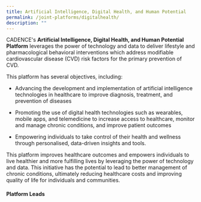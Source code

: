 ```yaml
---
title: Artificial Intelligence, Digital Health, and Human Potential
permalink: /joint-platforms/digitalhealth/
description: ""
---
```


CADENCE's **Artificial Intelligence, Digital Health, and Human Potential Platform** leverages the power of technology and data to deliver lifestyle and pharmacological behavioral interventions which address modifiable cardiovascular disease (CVD) risk factors for the primary prevention of CVD. 

This platform has several objectives, including: 

* Advancing the development and implementation of artificial intelligence technologies in healthcare to improve diagnosis, treatment, and prevention of diseases

* Promoting the use of digital health technologies such as wearables, mobile apps, and telemedicine to increase access to healthcare, monitor and manage chronic conditions, and improve patient outcomes

* Empowering individuals to take control of their health and wellness through personalised, data-driven insights and tools.

This platform improves healthcare outcomes and empowers individuals to live healthier and more fulfilling lives by leveraging the power of technology and data. This initiative has the potential to lead to better management of chronic conditions, ultimately reducing healthcare costs and improving quality of life for individuals and communities.

#### Platform Leads
#### 
